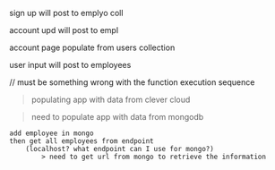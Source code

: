 sign up will post to emplyo coll

account upd will post to empl



account page 
  populate from users collection

  user input will post to employees



<!-- connect user email with login credentials -->

  // must be something wrong with the function execution sequence



> populating app with data from clever cloud

> need to populate app with data from mongodb

    add employee in mongo
    then get all employees from endpoint
        (localhost? what endpoint can I use for mongo?)
            > need to get url from mongo to retrieve the information
